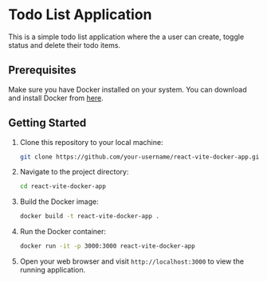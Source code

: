 # Todo List Application

This is a simple todo list application where the a user can create, toggle status and delete their todo items.


## Prerequisites

Make sure you have Docker installed on your system. You can download and install Docker from [here](https://www.docker.com/get-started).

## Getting Started

1. Clone this repository to your local machine:

    ```bash
    git clone https://github.com/your-username/react-vite-docker-app.git
    ```

2. Navigate to the project directory:

    ```bash
    cd react-vite-docker-app
    ```

3. Build the Docker image:

    ```bash
    docker build -t react-vite-docker-app .
    ```

4. Run the Docker container:

    ```bash
    docker run -it -p 3000:3000 react-vite-docker-app
    ```

5. Open your web browser and visit `http://localhost:3000` to view the running application.
